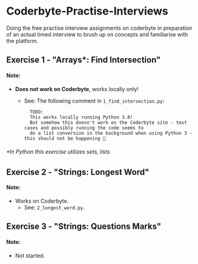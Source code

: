 # Coderbyte-Practise-Interviews
Doing the free practise interview assignments on coderbyte in preparation of an actual timed interview to brush up on concepts and familiarise with the platform.

## Exercise 1 - "Arrays*: Find Intersection"

#### Note:
* **Does not work on Coderbyte**, works locally only!
    - See: The following comment in `1_find_intersection.py`:
    
            TODO:
            This works locally running Python 3.8!
            But somehow this doesn't work on the Coderbyte site - test cases and possibly running the code seems to
            do a list conversion in the background when using Python 3 - this should not be happening 🤔

###### *In Python this exercise utilizes sets, lists

## Exercise 2 - "Strings: Longest Word" 

#### Note: 

* Works on Coderbyte.
    - See: `2_longest_word.py`.
    
## Exercise 3 - "Strings: Questions Marks" 

#### Note: 

* Not started.





